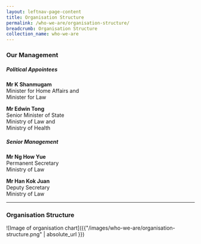 ```yaml
---
layout: leftnav-page-content
title: Organisation Structure
permalink: /who-we-are/organisation-structure/
breadcrumb: Organisation Structure
collection_name: who-we-are
---
```


### **Our Management**

##### **Political Appointees**

**Mr K Shanmugam**<br>
Minister for Home Affairs and<br>
Minister for Law

**Mr Edwin Tong**<br>
Senior Minister of State<br>
Ministry of Law and<br>
Ministry of Health

##### **Senior Management**

**Mr Ng How Yue**<br>
Permanent Secretary<br>
Ministry of Law

**Mr Han Kok Juan**<br>
Deputy Secretary<br>
Ministry of Law

---

### **Organisation Structure**

![Image of organisation chart]({{"/images/who-we-are/organisation-structure.png" | absolute_url }})
 